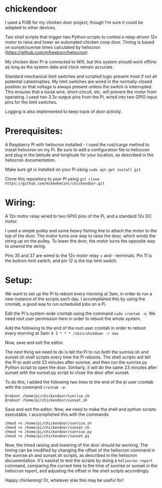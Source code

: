 # chickendoor
I used a Pi3B for my chicken door project, though I'm sure it could be adapted to other devices.

Two shell scripts that trigger two Python scripts to control a relay-driven 12v motor to raise and lower an automated chicken coop door. Timing is based on sunset/sunrise times calculated by heliocron (https://github.com/mfreeborn/heliocron).

My chicken door Pi is connected to Wifi, but this system should work offline as long as the system date and clock remain accurate.

Standard mechanical limit switches and scripted logic prevent most if not all potential catastrophes.
My limit switches are wired in the normally-closed position so that voltage is always present unless the switch is interrupted. This ensures that a loose wire, short-circuit, etc. will prevent the motor from operating. I used two 3.3v output pins from the Pi, wired into two GPIO input pins for the limit switches.

Logging is also implemented to keep track of door activity.

# Prerequisites: 
A Raspberry Pi with heliocron installed - I used the rust/cargo method to install heliocron on my Pi.
Be sure to add a configuration file to heliocron and plug in the latitude and longitude for your location, as described in the heliocron documentation.

Make sure git is installed on your Pi using ```sudo apt-get install git```

Clone this repository to your Pi using ```git clone https://github.com/mikewhetzel/chickendoor.git```


# Wiring:

A 12v motor relay wired to two GPIO pins of the Pi, and a standard 12v DC motor. 

I used a simple pulley and some heavy fishing line to attach the motor to the top of the door. The motor turns one way to raise the door, which winds the string up on the pulley. To lower the door, the motor turns the opposite way to unwind the string.

Pins 35 and 37 are wired to the 12v motor relay + and - terminals. Pin 11 is the bottom limit switch, and pin 12 is the top limit switch.

# Setup:
We want to set up the Pi to reboot every morning at 3am, in order to run a new instance of the scripts each day. I accomplished this by using the crontab, a good way to run scheduled jobs on a Pi.

Edit the Pi's system-wide crontab using the command ```sudo crontab -e```. We need root user permission here in order to reboot the whole system.

Add the following to the end of the root user crontab in order to reboot every morning at 3am:
```0 3 * * * /sbin/shutdown -r now```

Now, save and exit the editor.

The next thing we need to do is tell the Pi to run both the sunrise.sh and sunset.sh shell scripts every time the Pi reboots. The shell scripts will tell the Pi to wait until 23 minutes after sunrise, and then run the sunrise.py Python script to open the door. Similarly, it will do the same 23 minutes after sunset with the sunset.py script to close the door after sunset.

To do this, I added the following two lines to the end of the pi user crontab with the command ```crontab -e```:

```
@reboot /home/pi/chickendoor/sunrise.sh
@reboot /home/pi/chickendoor/sunset.sh
```

Save and exit the editor. Now, we need to make the shell and python scripts executable. I accomplished this with the commands:
```
chmod +x /home/pi/chickendoor/sunrise.sh
chmod +x /home/pi/chickendoor/sunset.sh
chmod +x /home/pi/chickendoor/sunrise.py
chmod +x /home/pi/chickendoor/sunset.py
```

Now, the timed raising and lowering of the door should be working. The timing can be modified by changing the offset of the heliocron command in the sunrise.sh and sunset.sh scripts, as described in the heliocron documentation. It's easiest to test the scripts by doing a ```heliocron report``` command, comparing the current time to the time of sunrise or sunset in the heliocron report, and adjusting the offset in the shell scripts accordingly.

Happy chickening! Or, whatever else this may be useful for!
